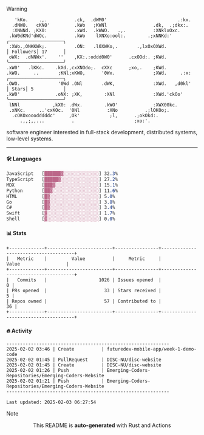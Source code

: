 > [!WARNING]
> ```>     .'.                         .lxx;                            ..    
>    'kKo.    .,.          .ck,  .dWM0'                          .:kx.   
>   .dNWO.   cKNO'         .kWo   ;KWNl                 .dk,  .;dkx:.    
>   :XNNNd. ;KX0:          .xWd.  .kWWO.   .,.          :XNklxOxc.       
>  .kW0dKNd'dWOc.          .kWo    lXNXo:ool:.        .;xNNKd:'          ╭────────────────────╮
>  :XWo.,ONKKWk;.          .ON:   .l0XWKo,.       .,lxOxOXWd.            │ Followers│ 17      │
>  oWX:  .dNNWx'.    ''    ,KX:.:oddd0W0'      .cxOOd:. ;KWd.            ╰────────────────────╯
> .xW0'   .lKKc.    .kXd.,cxXNOdo;.  cXXc      ;xo,.    ;KWd.            
> .kWO.     ..       ;KNl;xKWO,      '0Wx.              ;XWd.     .:x:   ╭────────────────────╮
> .OWO.              '0Wd .ONl       .dWK,              :XWd.   ,d0kl'   │ Stars│ 5           │
> .kW0'             .oNX: ;XK,        :XNl              :XWd.'ckOo'      ╰────────────────────╯
>  lNNl            ,kX0: .dWx.        .kWO'             :XWX00kc.        
>  .xNKc.     ..'cxKOc.  '0Nl          :XNo          .;lOKOo;.           
>   .cOKOxooodddddc'     ,Ok'           ;l,      .;okOkd:.               
>      .,,;,,...          .                      ;xo:'.                  
> ```
> <p>software engineer interested in full-stack development, distributed systems, low-level systems.</p>

---

#### 🛠️ Languages
```css
JavaScript   [██████▓░░░░░░░░░░░░░] 32.3%
TypeScript   [█████▓░░░░░░░░░░░░░░] 27.2%
MDX          [███▓░░░░░░░░░░░░░░░░] 15.1%
Python       [██▓░░░░░░░░░░░░░░░░░] 11.6%
HTML         [█▓░░░░░░░░░░░░░░░░░░] 5.0%
Go           [█▓░░░░░░░░░░░░░░░░░░] 3.8%
C#           [█▓░░░░░░░░░░░░░░░░░░] 3.4%
Swift        [▓░░░░░░░░░░░░░░░░░░░] 1.7%
Shell        [▓░░░░░░░░░░░░░░░░░░░] 0.0%
```

#### 📊 Stats
```
+-------------+------------------------+----------------+--------------------------------------+
|   Metric    |         Value          |     Metric     |                Value                 |
+-------------+------------------------+----------------+--------------------------------------+
|   Commits   |                   1026 | Issues opened  |                                    0 |
| PRs opened  |                     33 | Stars received |                                    5 |
| Repos owned |                     57 | Contributed to |                                   36 |
+-------------+------------------------+----------------+--------------------------------------+
```

#### 🔥 Activity
```
------------------------------------------------------------
2025-02-02 03:46 | Create          | futuredev-mobile-app/week-1-demo-code
2025-02-02 01:45 | PullRequest     | DISC-NU/disc-website
2025-02-02 01:45 | Create          | DISC-NU/disc-website
2025-02-02 01:26 | Push            | Emerging-Coders-Repositories/Emerging-Coders-Website
2025-02-02 01:21 | Push            | Emerging-Coders-Repositories/Emerging-Coders-Website
------------------------------------------------------------

Last updated: 2025-02-03 06:27:54
```

> [!NOTE]
> <p align="center">This README is <b>auto-generated</b> with Rust and Actions</p>